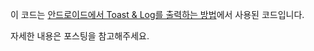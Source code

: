 이 코드는 [안드로이드에서 Toast & Log를 출력하는 방법](https://codechacha.com/ko/toast-log/)에서 사용된 코드입니다.

자세한 내용은 포스팅을 참고해주세요.
